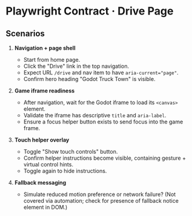 # Playwright Contract · Drive Page

## Scenarios
1. **Navigation + page shell**
   - Start from home page.
   - Click the "Drive" link in the top navigation.
   - Expect URL `/drive` and nav item to have `aria-current="page"`.
   - Confirm hero heading "Godot Truck Town" is visible.

2. **Game iframe readiness**
   - After navigation, wait for the Godot iframe to load its `<canvas>` element.
   - Validate the iframe has descriptive `title` and `aria-label`.
   - Ensure a focus helper button exists to send focus into the game frame.

3. **Touch helper overlay**
   - Toggle "Show touch controls" button.
   - Confirm helper instructions become visible, containing gesture + virtual control hints.
   - Toggle again to hide instructions.

4. **Fallback messaging**
   - Simulate reduced motion preference or network failure? (Not covered via automation; check for presence of fallback notice element in DOM.)

